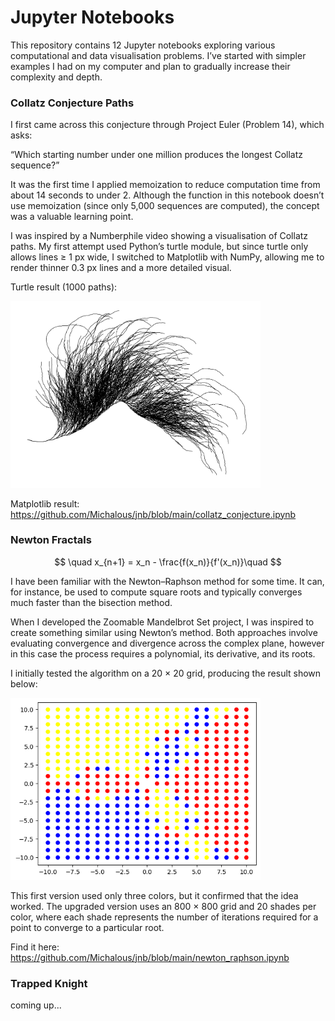 # Jupyter Notebooks

This repository contains 12 Jupyter notebooks exploring various computational and data visualisation problems.
I’ve started with simpler examples I had on my computer and plan to gradually increase their complexity and depth.

### Collatz Conjecture Paths
I first came across this conjecture through Project Euler (Problem 14), which asks:

“Which starting number under one million produces the longest Collatz sequence?”

It was the first time I applied memoization to reduce computation time from about 14 seconds to under 2. Although the function in this notebook doesn’t use memoization (since only 5,000 sequences are computed), the concept was a valuable learning point.

I was inspired by a Numberphile video showing a visualisation of Collatz paths.
My first attempt used Python’s turtle module, but since turtle only allows lines ≥ 1 px wide, I switched to Matplotlib with NumPy, allowing me to render thinner 0.3 px lines and a more detailed visual.

Turtle result (1000 paths):

<img src="turtle_collatz.png" alt="My diagram" width="400">




Matplotlib result: https://github.com/Michalous/jnb/blob/main/collatz_conjecture.ipynb

### Newton Fractals
$$
\quad x_{n+1} = x_n - \frac{f(x_n)}{f'(x_n)}\quad
$$

I have been familiar with the Newton–Raphson method for some time. It can, for instance, be used to compute square roots and typically converges much faster than the bisection method.

When I developed the Zoomable Mandelbrot Set project, I was inspired to create something similar using Newton’s method. Both approaches involve evaluating convergence and divergence across the complex plane, however in this case the process requires a polynomial, its derivative, and its roots.

I initially tested the algorithm on a 20 × 20 grid, producing the result shown below:

<img src="newton_fractal.png" alt="My diagram" width="400">

This first version used only three colors, but it confirmed that the idea worked. The upgraded version uses an 800 × 800 grid and 20 shades per color, where each shade represents the number of iterations required for a point to converge to a particular root. 

Find it here: https://github.com/Michalous/jnb/blob/main/newton_raphson.ipynb

### Trapped Knight
coming up...